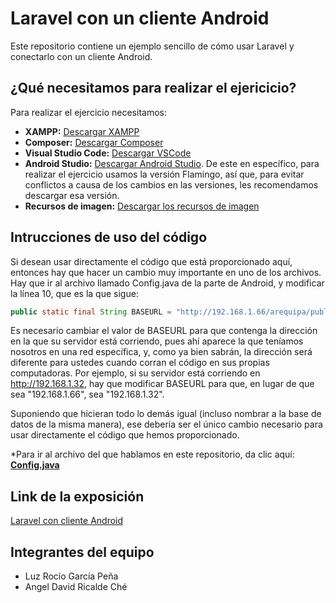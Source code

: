 # Laravel con un cliente Android
Este repositorio contiene un ejemplo sencillo de cómo usar Laravel y conectarlo con un cliente Android. 

## ¿Qué necesitamos para realizar el ejericicio?
Para realizar el ejercicio necesitamos:

- **XAMPP:** [Descargar XAMPP](https://www.apachefriends.org/es/download.html)
- **Composer:** [Descargar Composer](https://getcomposer.org/download/​)
- **Visual Studio Code:** [Descargar VSCode](https://code.visualstudio.com)
- **Android Studio:** [Descargar Android Studio](https://developer.android.com/). De este en específico, para realizar el ejercicio usamos la versión Flamingo, así que, para evitar conflictos a causa de los cambios en las versiones, les recomendamos descargar esa versión.
- **Recursos de imagen:** [Descargar los recursos de imagen](https://shorturl.at/pRVY5)

## Intrucciones de uso del código
Si desean usar directamente el código que está proporcionado aquí, entonces hay que hacer un cambio muy importante en uno de los archivos. Hay que ir al archivo llamado Config.java de la parte de Android, y modificar la línea 10, que es la que sigue:

```java
public static final String BASEURL = "http://192.168.1.66/arequipa/public/api/";
```

Es necesario cambiar el valor de BASEURL para que contenga la dirección en la que su servidor está corriendo, pues ahí aparece la que teníamos nosotros en una red específica, y, como ya bien sabrán, la dirección será diferente para ustedes cuando corran el código en sus propias computadoras. Por ejemplo, si su servidor está corriendo en http://192.168.1.32, hay que modificar BASEURL para que, en lugar de que sea "192.168.1.66", sea "192.168.1.32". 

Suponiendo que hicieran todo lo demás igual (incluso nombrar a la base de datos de la misma manera), ese debería ser el único cambio necesario para usar directamente el código que hemos proporcionado.

*Para ir al archivo del que hablamos en este repositorio, da clic aquí: [**Config.java**](https://github.com/LuzR25/Ejercicio_Laravel/blob/ace221c03644afdc7a2a0aef04dd4a00474b0bce/Parte%20de%20Android/Multichat/app/src/main/java/com/example/multichat/Config/Config.java)

## Link de la exposición
[Laravel con cliente Android](https://alumnosuady-my.sharepoint.com/:p:/g/personal/a20216883_alumnos_uady_mx/EbCLaK84xu1MoYY4FrBKHAABI9qQ-Z1_nmNBb6XTWz3nMQ?e=n6FNYV)

## Integrantes del equipo
- Luz Rocío García Peña
- Angel David Ricalde Ché
